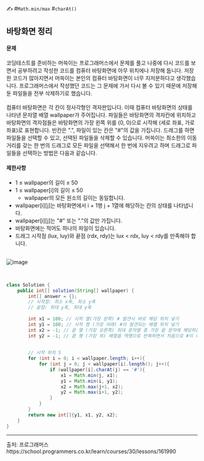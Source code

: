 ✍ #`Math.min/max` #`charAt()`
## 바탕화면 정리
#### 문제
코딩테스트를 준비하는 머쓱이는 프로그래머스에서 문제를 풀고 나중에 다시 코드를 보면서 공부하려고 작성한 코드를 컴퓨터 바탕화면에 아무 위치에나 저장해 둡니다. 저장한 코드가 많아지면서 머쓱이는 본인의 컴퓨터 바탕화면이 너무 지저분하다고 생각했습니다. 프로그래머스에서 작성했던 코드는 그 문제에 가서 다시 볼 수 있기 때문에 저장해 둔 파일들을 전부 삭제하기로 했습니다. <br><br>
컴퓨터 바탕화면은 각 칸이 정사각형인 격자판입니다. 이때 컴퓨터 바탕화면의 상태를 나타낸 문자열 배열 wallpaper가 주어집니다. 파일들은 바탕화면의 격자칸에 위치하고 바탕화면의 격자점들은 바탕화면의 가장 왼쪽 위를 (0, 0)으로 시작해 (세로 좌표, 가로 좌표)로 표현합니다. 빈칸은 ".", 파일이 있는 칸은 "#"의 값을 가집니다. 드래그를 하면 파일들을 선택할 수 있고, 선택된 파일들을 삭제할 수 있습니다. 머쓱이는 최소한의 이동거리를 갖는 한 번의 드래그로 모든 파일을 선택해서 한 번에 지우려고 하며 드래그로 파일들을 선택하는 방법은 다음과 같습니다.

#### 제한사항
* 1 ≤ wallpaper의 길이 ≤ 50
* 1 ≤ wallpaper[i]의 길이 ≤ 50
  - wallpaper의 모든 원소의 길이는 동일합니다.
* wallpaper[i][j]는 바탕화면에서 i + 1행 j + 1열에 해당하는 칸의 상태를 나타냅니다.
* wallpaper[i][j]는 "#" 또는 "."의 값만 가집니다.
* 바탕화면에는 적어도 하나의 파일이 있습니다.
* 드래그 시작점 (lux, luy)와 끝점 (rdx, rdy)는 lux < rdx, luy < rdy를 만족해야 합니다.
<br><br>

![image](https://github.com/LimSophia/CodingUp/assets/146914181/183af836-65a5-4309-a897-d57f671074d9)

<br>

```java
class Solution {
    public int[] solution(String[] wallpaper) {
        int[] answer = {};
        // 시작점: 최소 x축, 최소 y축
        // 끝점: 최대 y축, 최대 y축
        
        int x1 = 100; // 시작 열(가장 왼쪽) # 발견시 바로 해당 위치 넣기
        int y1 = 100; // 시작 행 (가장 아래) #이 발견되는 배열 위치 넣기
        int x2 = -1; // 끝 열 (가장 오른쪽) 최대 문자열 중 가장 끝 문자에 해당하는 위치 넣기(역행 반복?)
        int y2 = -1; // 끝 행 (가장 위) 배열을 역행으로 반복하면서 처음으로 #이 나오는 인덱스 위치 넣기
        
        
        // 시작 위치 S
        for (int i = 0; i < wallpaper.length; i++){
            for (int j = 0; j < wallpaper[i].length(); j++){
                if (wallpaper[i].charAt(j) == '#'){
                    x1 = Math.min(j, x1);
                    y1 = Math.min(i, y1);
                    x2 = Math.max(j+1, x2);
                    y2 = Math.max(i+1, y2);
                }
            }
        }
        return new int[]{y1, x1, y2, x2};
    }
}
```
<hr>
출처: 프로그래머스 <br>
https://school.programmers.co.kr/learn/courses/30/lessons/161990
  
